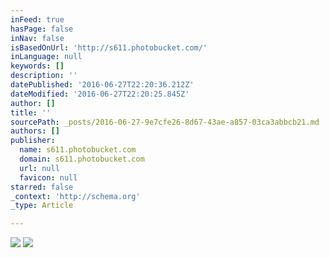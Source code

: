 ```yaml
---
inFeed: true
hasPage: false
inNav: false
isBasedOnUrl: 'http://s611.photobucket.com/'
inLanguage: null
keywords: []
description: ''
datePublished: '2016-06-27T22:20:36.212Z'
dateModified: '2016-06-27T22:20:25.845Z'
author: []
title: ''
sourcePath: _posts/2016-06-27-9e7cfe26-8d67-43ae-a857-03ca3abbcb21.md
authors: []
publisher:
  name: s611.photobucket.com
  domain: s611.photobucket.com
  url: null
  favicon: null
starred: false
_context: 'http://schema.org'
_type: Article

---
```

![](http://i611.photobucket.com/albums/tt191/Leda_Grace_Rasmussen/2016-05-28%2018.25.27_zpslnvwnl5n.jpg?1467065251246&1467065254243&1467065260944&1467065270891)
![](https://the-grid-user-content.s3-us-west-2.amazonaws.com/b1dffd5d-c74f-424d-a2e5-06f6b8ebe6d9.jpg)